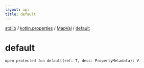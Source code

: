 ```yaml
---
layout: api
title: default
---
```

[stdlib](../../index.md) / [kotlin.properties](../index.md) / [MapVal](index.md) / [default](default.md)

# default

```
open protected fun default(ref: T, desc: PropertyMetadata): V
```
